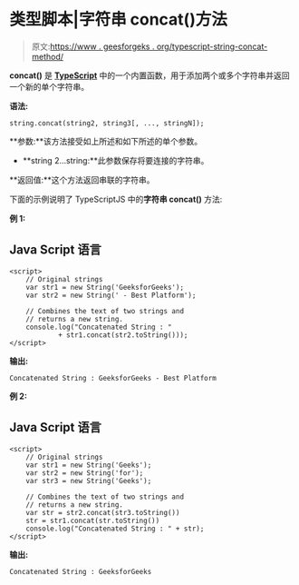 # 类型脚本|字符串 concat()方法

> 原文:[https://www . geesforgeks . org/typescript-string-concat-method/](https://www.geeksforgeeks.org/typescript-string-concat-method/)

**concat()** 是 [**TypeScript**](https://www.geeksforgeeks.org/hello-world-in-typescript-language/) 中的一个内置函数，用于添加两个或多个字符串并返回一个新的单个字符串。

**语法:**

```
string.concat(string2, string3[, ..., stringN]); 
```

**参数:**该方法接受如上所述和如下所述的单个参数。

*   **string 2…string:**此参数保存将要连接的字符串。

**返回值:**这个方法返回串联的字符串。

下面的示例说明了 TypeScriptJS 中的**字符串 concat()** 方法:

**例 1:**

## Java Script 语言

```
<script>
    // Original strings
    var str1 = new String('GeeksforGeeks'); 
    var str2 = new String(' - Best Platform'); 

    // Combines the text of two strings and 
    // returns a new string.
    console.log("Concatenated String : " 
            + str1.concat(str2.toString()));
</script>
```

**输出:**

```
Concatenated String : GeeksforGeeks - Best Platform

```

**例 2:**

## Java Script 语言

```
<script>
    // Original strings
    var str1 = new String('Geeks'); 
    var str2 = new String('for'); 
    var str3 = new String('Geeks'); 

    // Combines the text of two strings and 
    // returns a new string.
    var str = str2.concat(str3.toString())
    str = str1.concat(str.toString())
    console.log("Concatenated String : " + str);
</script>
```

**输出:**

```
Concatenated String : GeeksforGeeks
```